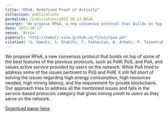 ```yaml
---
title: "RPoA: Redefined Proof of Activity"
collection: publications
permalink: /publication/2022-10-17-RPoA
excerpt: 'We propose RPoA, a new consensus protocol that builds on top of some of the best features of the previous protocols, such as PoW, PoS, and PoA, and values active service provided by users on the network. While PoA tried to address some of the issues pertinent to PoS and PoW, it still fell short of solving the issues regarding high energy consumption, high resources needed, high mining latency, and the requirement for private blockchains. Our approach tries to address all the mentioned issues and falls in the service-based protocols category that gives mining credit to users as they serve on the network.'
date: 2022-10-17
venue: 'Arxiv'
paperurl: 'http://kamali-sina.github.io/files/rpoa.pdf'
citation: 'S. Kamali, S. Shabihi, T. Fakharian, A. Arbabi, P. Tajmehrabi, M. Saadati, B. Bahrak (2022). &quot;RPoA: Redefined Proof of Activity.&quot; <i>Arxiv</i>.'
---
```

We propose RPoA, a new consensus protocol that builds on top of some of the best features of the previous protocols, such as PoW, PoS, and PoA, and values active service provided by users on the network. While PoA tried to address some of the issues pertinent to PoS and PoW, it still fell short of solving the issues regarding high energy consumption, high resources needed, high mining latency, and the requirement for private blockchains. Our approach tries to address all the mentioned issues and falls in the service-based protocols category that gives mining credit to users as they serve on the network.

[Download paper here](http://kamali-sina.github.io/files/rpoa.pdf)

<!-- Recommended citation: Your Name, You. (2015). "Paper Title Number 3." <i>Journal 1</i>. 1(3). -->